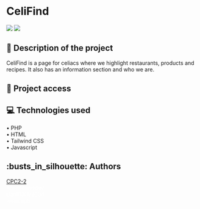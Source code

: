 <h1>CeliFind</h1>

<div display="flex">
  <img src="https://img.shields.io/badge/release date-march-green">
  <img src="https://img.shields.io/badge/status-in%20development-blue">
</div>

<h2>📖 Description of the project</h2>
<p>CeliFind is a page for celiacs where we highlight restaurants, products and recipes. It also has an information section and who we are.</p>

<h2>📁 Project access</h2>
<p></p>

<h2>💻 Technologies used</h2>
• PHP
<br>
• HTML
<br>
• Tailwind CSS
<br>
• Javascript

<h2>:busts_in_silhouette:  Authors</h2>
<a href="https://github.com/CPC2-2" decoration="none">CPC2-2</a>
<br>
<a href="https://github.com/Abrahamvsdev" style="color: white; text-decoration: none;">Abrahamvsdev</a>
<br>
<a href="https://github.com/Dani03082004" style="color: white; text-decoration: none;">Dani03082004</a>
<br>
<a href="https://github.com/jessicapb" style="color: white; text-decoration: none;">jessicapb</a>